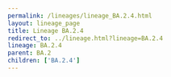 ```yaml
---
permalink: /lineages/lineage_BA.2.4.html
layout: lineage_page
title: Lineage BA.2.4
redirect_to: ../lineage.html?lineage=BA.2.4
lineage: BA.2.4
parent: BA.2
children: ['BA.2.4']
---
```

